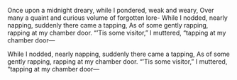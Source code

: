 Once upon a midnight dreary, while I pondered, weak and weary,
Over many a quaint and curious volume of forgotten lore-
While I nodded, nearly napping, suddenly there came a tapping,
As of some gently rapping, rapping at my chamber door.
“’Tis some visitor,” I muttered, “tapping at my chamber door—

While I nodded, nearly napping, suddenly there came a tapping,
As of some gently rapping, rapping at my chamber door.
“’Tis some visitor,” I muttered, “tapping at my chamber door—
